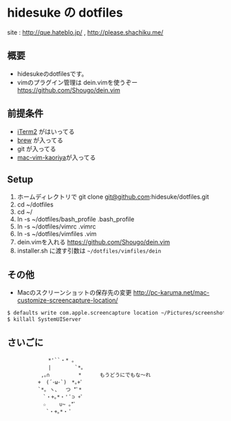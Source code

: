 hidesuke の dotfiles
====================

site : http://que.hateblo.jp/ ,  http://please.shachiku.me/

概要
----

* hidesukeのdotfilesです。
* vimのプラグイン管理は dein.vimを使うぞー https://github.com/Shougo/dein.vim

前提条件
-------

* [iTerm2](http://www.iterm2.com) がはいってる
* [brew](http://brew.sh/index_ja.html) が入ってる
* git が入ってる
* [mac-vim-kaoriya](https://github.com/splhack/macvim-kaoriya)が入ってる

Setup
------

1. ホームディレクトリで git clone git@github.com:hidesuke/dotfiles.git
1. cd ~/dotfiles
1. cd ~/
1. ln -s ~/dotfiles/bash_profile .bash_profile
1. ln -s ~/dotfiles/vimrc .vimrc
1. ln -s ~/dotfiles/vimfiles .vim
  1. dein.vimを入れる https://github.com/Shougo/dein.vim
  1. installer.sh に渡す引数は `~/dotfiles/vimfiles/dein`

その他
-----

* Macのスクリーンショットの保存先の変更 http://pc-karuma.net/mac-customize-screencapture-location/

```bash
$ defaults write com.apple.screencapture location ~/Pictures/screenshots
$ killall SystemUIServer
```


さいごに
--------

	　　　　　　　　*'``・* 。
	　　　　　　　　|　　　　 `*。
	　　　　 　　,｡∩　　　　 　* 　　　もうどうにでもな～れ
	　　　　　　+　(´･ω･`)　*｡+ﾟ
	　　　　　　`*｡ ヽ、　 つ *ﾟ*
	　　　　　　　`・+｡*・' ﾟ⊃ +ﾟ
	　　　　　　　☆　　 ∪~ ｡*ﾟ
	　 　　　　　　`・+｡*・ ﾟ

